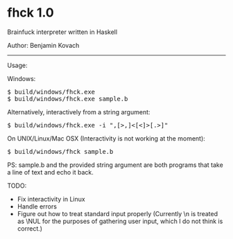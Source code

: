 fhck 1.0
====

Brainfuck interpreter written in Haskell

Author: Benjamin Kovach

----
Usage:


Windows:

<pre>
$ build/windows/fhck.exe <brainfuck_file_path>
$ build/windows/fhck.exe sample.b
</pre>
Alternatively, interactively from a string argument:
<pre>
$ build/windows/fhck.exe -i ",[>,]<[<]>[.>]"
</pre>
On UNIX/Linux/Mac OSX (Interactivity is not working at the moment):
<pre>
$ build/windows/fhck sample.b
</pre>

PS: sample.b and the provided string argument are both programs that take a line of text and echo it back.

TODO:

* Fix interactivity in Linux
* Handle errors
* Figure out how to treat standard input properly (Currently \n is treated as \NUL for the purposes of gathering user input, which I do not think is correct.)